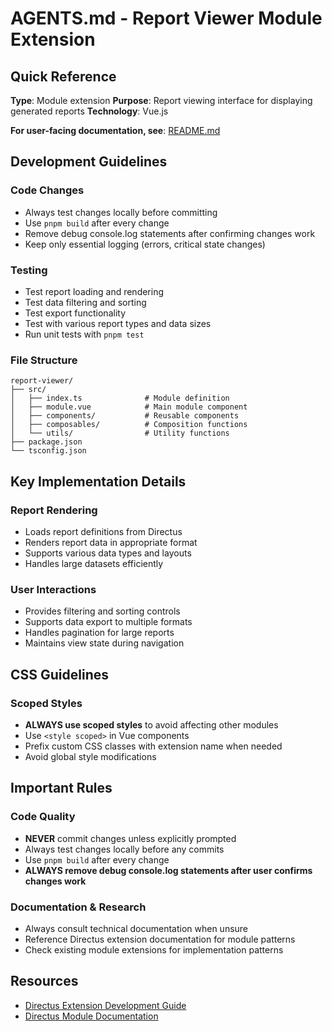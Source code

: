 # AGENTS.md - Report Viewer Module Extension

## Quick Reference

**Type**: Module extension
**Purpose**: Report viewing interface for displaying generated reports
**Technology**: Vue.js

**For user-facing documentation, see**: [README.md](README.md)

## Development Guidelines

### Code Changes
- Always test changes locally before committing
- Use `pnpm build` after every change
- Remove debug console.log statements after confirming changes work
- Keep only essential logging (errors, critical state changes)

### Testing
- Test report loading and rendering
- Test data filtering and sorting
- Test export functionality
- Test with various report types and data sizes
- Run unit tests with `pnpm test`

### File Structure
```
report-viewer/
├── src/
│   ├── index.ts              # Module definition
│   ├── module.vue            # Main module component
│   ├── components/           # Reusable components
│   ├── composables/          # Composition functions
│   └── utils/                # Utility functions
├── package.json
└── tsconfig.json
```

## Key Implementation Details

### Report Rendering
- Loads report definitions from Directus
- Renders report data in appropriate format
- Supports various data types and layouts
- Handles large datasets efficiently

### User Interactions
- Provides filtering and sorting controls
- Supports data export to multiple formats
- Handles pagination for large reports
- Maintains view state during navigation

## CSS Guidelines

### Scoped Styles
- **ALWAYS use scoped styles** to avoid affecting other modules
- Use `<style scoped>` in Vue components
- Prefix custom CSS classes with extension name when needed
- Avoid global style modifications

## Important Rules

### Code Quality
- **NEVER** commit changes unless explicitly prompted
- Always test changes locally before any commits
- Use `pnpm build` after every change
- **ALWAYS remove debug console.log statements after user confirms changes work**

### Documentation & Research
- Always consult technical documentation when unsure
- Reference Directus extension documentation for module patterns
- Check existing module extensions for implementation patterns

## Resources

- [Directus Extension Development Guide](https://docs.directus.io/extensions/)
- [Directus Module Documentation](https://docs.directus.io/extensions/modules/)

